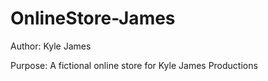 # OnlineStore-James

<p>Author: Kyle James</p>
<p>Purpose: A fictional online store for Kyle James Productions</p>